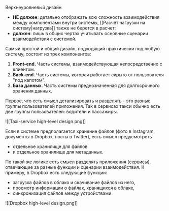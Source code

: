 Верхнеуровневый дизайн 
- **НЕ должен**: детально отображать всю сложность взаимодействия между компонентами внутри системы, [[Расчёт нагрузки на систему|нагрузка]] также не берется в расчет;
- **должен**: лишь в общих чертах учитывать основные сценарии взаимодействия с системой.

Самый простой и общий дизайн, подходящий практически под любую систему, состоит из трех компонентов:
1. **Front-end.** Часть системы, взаимодействующая непосредственно с клиентом.
2. **Back-end**. Часть системы, которая работает скрыто от пользователя "под капотом". 
3. **База данных**. Часть системы преднозначенная для долгосрочного хранения данных.

Первое, что есть смысл детализировать и разделять - это разные группы пользователей приложения. Так в сервисах такси обычно есть две группы пользователей: водители и пассажиры.

![[Taxi-service high-level design.png]]

Если в системе предполагается хранение файлов (фото в Instagram, документы в Dropbox, посты в Twitter), есть смысл предусмотреть
- отдельное хранилище для файлов 
- и отдельное хранилище для метаданных.

По такой же логике есть смысл разделять приложения (сервисы), отвечающие за разные функции и сценарии взаимодействия. К примеру, в Dropbox есть следующие функции:
- загрузка файлов в облако и скачивание файлов из него,
- просмотр информации о файлах, хранящихся в облаке,
- синхронизация файлов между устройствами.

![[Dropbox high-level design.png]]